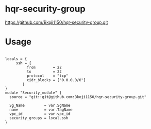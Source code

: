 # hqr-security-group
https://github.com/Bkoji1150/hqr-security-group.git 
# Usage
```hcl

locals = {
     ssh = {
          from        = 22
          to          = 22
          protocol    = "tcp"
          cidr_blocks = ["0.0.0.0/0"]
        }
}
module "Security_module" {
  source = "git::git@github.com:Bkoji1150/hqr-security-group.git"

  Sg_Name         = var.SgName
  name            = var.TagName
  vpc_id          = var.vpc_id
  security_groups = local.ssh
}

```
